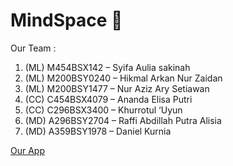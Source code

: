 # MindSpace 🧠
Our Team :
1. (ML) M454BSX142 – Syifa Aulia sakinah
2. (ML) M200BSY0240 – Hikmal Arkan Nur Zaidan
3. (ML) M200BSY1477 – Nur Aziz Ary Setiawan
4. (CC) C454BSX4079 – Ananda Elisa Putri
5. (CC) C296BSX3400 – Khurrotul ‘Uyun
6. (MD) A296BSY2704 – Raffi Abdillah Putra Alisia
7. (MD) A359BSY1978 – Daniel Kurnia

[Our App](https://github.com/raffiabdillah/MindSpace)
